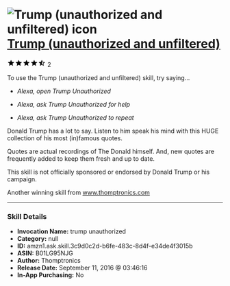 # &nbsp;<img src="skill_icon" alt="Trump (unauthorized and unfiltered) icon" width="36"> [Trump (unauthorized and unfiltered)](http://alexa.amazon.com/#skills/amzn1.ask.skill.3c9d0c2d-b6fe-483c-8d4f-e34de4f3015b)
![4.5 stars](../../images/ic_star_black_18dp_1x.png)![4.5 stars](../../images/ic_star_black_18dp_1x.png)![4.5 stars](../../images/ic_star_black_18dp_1x.png)![4.5 stars](../../images/ic_star_black_18dp_1x.png)![4.5 stars](../../images/ic_star_half_black_18dp_1x.png) 2

To use the Trump (unauthorized and unfiltered) skill, try saying...

* *Alexa, open Trump Unauthorized*

* *Alexa, ask Trump Unauthorized for help*

* *Alexa, ask Trump Unauthorized to repeat*

Donald Trump has a lot to say.  Listen to him speak his mind with this HUGE collection of his most (in)famous quotes.

Quotes are actual recordings of The Donald himself.  And, new quotes are frequently added to keep them fresh and up to date.

This skill is not officially sponsored or endorsed by Donald Trump or his campaign.

Another winning skill from www.thomptronics.com

***

### Skill Details

* **Invocation Name:** trump unauthorized
* **Category:** null
* **ID:** amzn1.ask.skill.3c9d0c2d-b6fe-483c-8d4f-e34de4f3015b
* **ASIN:** B01LG95NJG
* **Author:** Thomptronics
* **Release Date:** September 11, 2016 @ 03:46:16
* **In-App Purchasing:** No
